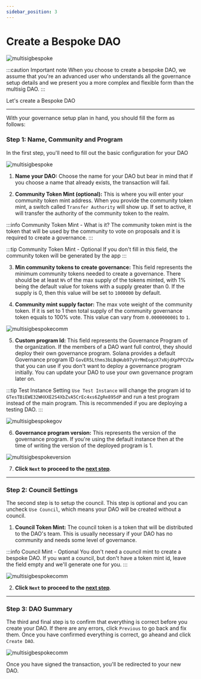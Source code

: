 ```yaml
---
sidebar_position: 3
---
```


# Create a Bespoke DAO

![multisigbespoke](/img/multisig-DAO/multisig-bespoke.png)

:::caution Important note
When you choose to create a bespoke DAO, we assume that you're an advanced user who understands all the governance setup details and we present you a more complex and flexible form than the multisig DAO.
:::

Let's create a Bespoke DAO

---

With your governance setup plan in hand, you should fill the form as follows:

### Step 1: Name, Community and Program

In the first step, you'll need to fill out the basic configuration for your DAO

![multisigbespoke](/img/multisig-DAO/multisig-bespoke-empty.png)

1. **Name your DAO:** Choose the name for your DAO but bear in mind that if you choose a name that already exists, the transaction will fail.

2. **Community Token Mint (optional):** This is where you will enter your community token mint address. When you provide the community token mint, a switch called `Transfer Authority` will show up. If set to active, it will transfer the authority of the community token to the realm.

:::info Community Token Mint - What is it?
The community token mint is the token that will be used by the community to vote on proposals and it is required to create a governance.
:::

:::tip Community Token Mint - Optional
If you don't fill in this field, the community token will be generated by the app
:::

3. **Min community tokens to create governance:** This field represents the minimum community tokens needed to create a governance. There should be at least `N%` of the max supply of the tokens minted, with 1% being the default value for tokens with a supply greater than 0. If the supply is 0, then this value will be set to `1000000` by default.

4. **Community mint supply factor:** The max vote weight of the community token. If it is set to 1 then total supply of the community governance token equals to 100% vote. This value can vary from `0.0000000001` to `1`.

![multisigbespokecomm](/img/multisig-DAO/multisig-bespoke-community.png)

5. **Custom program Id:** This field represents the Governance Program of the organization. If the members of a DAO want full control, they should deploy their own governance program. Solana provides a default Governance program ID `GovER5Lthms3bLBqWub97yVrMmEogzX7xNjdXpPPCVZw` that you can use if you don't want to deploy a governance program initially. You can update your DAO to use your own governance program later on.

:::tip Test Instance
Setting `Use Test Instance` will change the program id to `GTesTBiEWE32WHXXE2S4XbZvA5CrEc4xs6ZgRe895dP` and run a test program instead of the main program. This is recommended if you are deploying a testing DAO.
:::

![multisigbespokegov](/img/multisig-DAO/multisig-bespoke-govtoken.png)

6. **Governance program version:** This represents the version of the governance program. If you're using the default instance then at the time of writing the version of the deployed program is 1.

![multisigbespokeversion](/img/multisig-DAO/multisig-bespoke-programversion.png)

7. **Click `Next` to proceed to the [next step](#step-2-the-council)**.

---

### Step 2: Council Settings

The second step is to setup the council. This step is optional and you can uncheck `Use Council`, which means your DAO will be created without a council.

1. **Council Token Mint:** The council token is a token that will be distributed to the DAO's team. This is usually necessary if your DAO has no community and needs some level of governance.

:::info Council Mint - Optional
You don't need a council mint to create a bespoke DAO. If you want a council, but don't have a token mint id, leave the field empty and we'll generate one for you.
:::

![multisigbespokecomm](/img/multisig-DAO/multisig-bespoke-council.png)

2. **Click `Next` to proceed to the [next step](#step-3-the-summary)**.

---

### Step 3: DAO Summary

The third and final step is to confirm that everything is correct before you create your DAO. If there are any errors, click `Previous` to go back and fix them. Once you have confirmed everything is correct, go aheand and click `Create DAO`.

![multisigbespokecomm](/img/multisig-DAO/multisig-bespoke-summary.png)

Once you have signed the transaction, you'll be redirected to your new DAO.

<!-- ![multisigbespokeDAOspage](/img/multisig-DAO/multisig-bespoke-DAOs-page.png) -->
